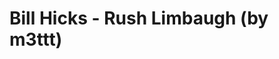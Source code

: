 <!--
id: 4725892070
link: http://tumblr.atmos.org/post/4725892070/bill-hicks-rush-limbaugh-by-m3ttt
slug: bill-hicks-rush-limbaugh-by-m3ttt
date: Mon Apr 18 2011 13:21:30 GMT-0700 (PDT)
publish: 2011-04-018
tags: 
title: Bill Hicks - Rush Limbaugh (by m3ttt)
-->


Bill Hicks - Rush Limbaugh (by m3ttt)
=====================================



